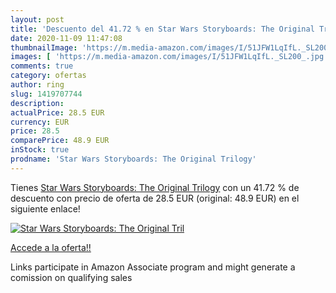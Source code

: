 ```yaml
---
layout: post
title: 'Descuento del 41.72 % en Star Wars Storyboards: The Original Tril'
date: 2020-11-09 11:47:08
thumbnailImage: 'https://m.media-amazon.com/images/I/51JFW1LqIfL._SL200_.jpg'
images: [ 'https://m.media-amazon.com/images/I/51JFW1LqIfL._SL200_.jpg' ]
comments: true
category: ofertas
author: ring
slug: 1419707744
description:
actualPrice: 28.5 EUR
currency: EUR
price: 28.5
comparePrice: 48.9 EUR
inStock: true
prodname: 'Star Wars Storyboards: The Original Trilogy'
---
```


Tienes [Star Wars Storyboards: The Original Trilogy](https://www.amazon.es/dp/1419707744/?tag=tolees-21) con un 41.72 % de descuento con precio de oferta de 28.5 EUR (original: 48.9 EUR) en el siguiente enlace!

[![Star Wars Storyboards: The Original Tril](https://m.media-amazon.com/images/I/51JFW1LqIfL._SL200_.jpg)](https://www.amazon.es/dp/1419707744/?tag=tolees-21)

[Accede a la oferta!!](https://www.amazon.es/dp/1419707744/?tag=tolees-21)

Links participate in Amazon Associate program and might generate a comission on qualifying sales


